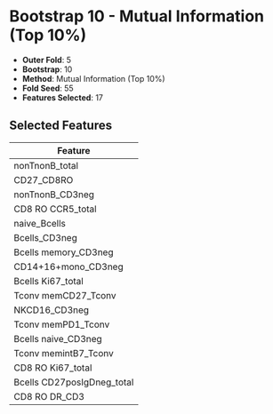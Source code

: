 # Bootstrap 10 - Mutual Information (Top 10%)

- **Outer Fold**: 5
- **Bootstrap**: 10
- **Method**: Mutual Information (Top 10%)
- **Fold Seed**: 55
- **Features Selected**: 17

## Selected Features

| Feature |
|---------|
| nonTnonB_total |
| CD27_CD8RO |
| nonTnonB_CD3neg |
| CD8 RO CCR5_total |
| naive_Bcells |
| Bcells_CD3neg |
| Bcells memory_CD3neg |
| CD14+16+mono_CD3neg |
| Bcells Ki67_total |
| Tconv memCD27_Tconv |
| NKCD16_CD3neg |
| Tconv memPD1_Tconv |
| Bcells naive_CD3neg |
| Tconv memintB7_Tconv |
| CD8 RO Ki67_total |
| Bcells CD27posIgDneg_total |
| CD8 RO DR_CD3 |
